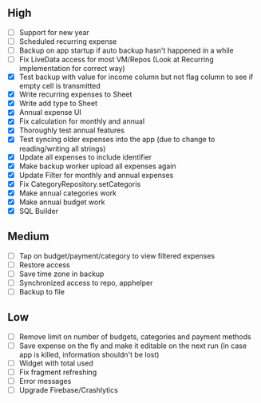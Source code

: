 ## High
- [ ] Support for new year
- [ ] Scheduled recurring expense
- [ ] Backup on app startup if auto backup hasn't happened in a while
- [ ] Fix LiveData access for most VM/Repos (Look at Recurring implementation for correct way)
- [x] Test backup with value for income column but not flag column to see if empty cell is transmitted
- [x] Write recurring expenses to Sheet
- [x] Write add type to Sheet
- [x] Annual expense UI
- [x] Fix calculation for monthly and annual
- [x] Thoroughly test annual features
- [x] Test syncing older expenses into the app (due to change to reading/writing all strings)
- [x] Update all expenses to include identifier
- [x] Make backup worker upload all expenses again
- [x] Update Filter for monthly and annual expenses
- [x] Fix CategoryRepository.setCategoris
- [x] Make annual categories work
- [x] Make annual budget work
- [x] SQL Builder

## Medium
- [ ] Tap on budget/payment/category to view filtered expenses
- [ ] Restore access
- [ ] Save time zone in backup
- [ ] Synchronized access to repo, apphelper
- [ ] Backup to file

## Low
- [ ] Remove limit on number of budgets, categories and payment methods
- [ ] Save expense on the fly and make it editable on the next run (in case app is killed, information shouldn't be lost)
- [ ] Widget with total used
- [ ] Fix fragment refreshing
- [ ] Error messages
- [ ] Upgrade Firebase/Crashlytics
